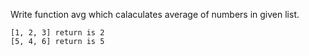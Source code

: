 Write function avg which calaculates average of numbers in given list.

```
[1, 2, 3] return is 2
[5, 4, 6] return is 5
```
